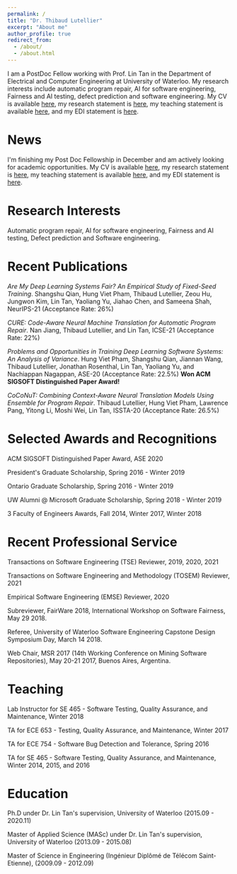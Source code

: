 ```yaml
---
permalink: /
title: "Dr. Thibaud Lutellier"
excerpt: "About me"
author_profile: true
redirect_from: 
  - /about/
  - /about.html
---
```


I am a PostDoc Fellow working with Prof. Lin Tan in the Department of Electrical and Computer Engineering at University of Waterloo. My research interests include automatic program repair, AI for software engineering, Fairness and AI testing, defect prediction and software engineering. My CV is available <a href="files/CV.pdf">here</a>, my research statement is <a href="files/Research_Statement.pdf">here</a>, my teaching statement is available <a href="files/Teaching_Statement.pdf">here</a>, and my EDI statement is  <a href="files/Diversity_Statement.pdf">here</a>.

News
======
I'm finishing my Post Doc Fellowship in December and am actively looking for academic opportunities. My CV is available <a href="files/CV.pdf">here</a>, my research statement is <a href="files/Research_Statement.pdf">here</a>, my teaching statement is available <a href="files/Teaching_Statement.pdf">here</a>, and my EDI statement is  <a href="files/Diversity_Statement.pdf">here</a>.


Research Interests
======
Automatic program repair, AI for software engineering, Fairness and AI testing, Defect prediction and Software engineering.

Recent Publications
======

*Are My Deep Learning Systems Fair? An Empirical Study of Fixed-Seed Training*. Shangshu Qian, Hung Viet Pham, Thibaud Lutellier, Zeou Hu, Jungwon Kim, Lin Tan, Yaoliang Yu, Jiahao Chen, and Sameena Shah, NeurIPS-21 (Acceptance Rate: 26%)

*CURE: Code-Aware Neural Machine Translation for Automatic Program Repair*. Nan Jiang, Thibaud Lutellier, and Lin Tan, ICSE-21 (Acceptance Rate: 22%)

*Problems and Opportunities in Training Deep Learning Software Systems: An Analysis of Variance*. Hung Viet Pham, Shangshu Qian, Jiannan Wang, Thibaud Lutellier, Jonathan Rosenthal, Lin Tan, Yaoliang Yu, and Nachiappan Nagappan, ASE-20 (Acceptance Rate: 22.5%) **Won ACM SIGSOFT Distinguished Paper Award!**

*CoCoNuT: Combining Context-Aware Neural Translation Models Using Ensemble for Program Repair*. Thibaud Lutellier, Hung Viet Pham, Lawrence Pang, Yitong Li, Moshi Wei, Lin Tan, ISSTA-20 (Acceptance Rate: 26.5%)


Selected Awards and Recognitions
======
ACM SIGSOFT Distinguished Paper Award, ASE 2020

President's Graduate Scholarship, Spring 2016 - Winter 2019

Ontario Graduate Scholarship, Spring 2016 - Winter 2019

UW Alumni @ Microsoft Graduate Scholarship, Spring 2018 - Winter 2019

3 Faculty of Engineers Awards, Fall 2014, Winter 2017, Winter 2018

Recent Professional Service
======

Transactions on Software Engineering (TSE) Reviewer, 2019, 2020, 2021

Transactions on Software Engineering and Methodology (TOSEM) Reviewer, 2021

Empirical Software Engineering (EMSE) Reviewer, 2020

Subreviewer, FairWare 2018, International Workshop on Software Fairness, May 29 2018.

Referee, University of Waterloo Software Engineering Capstone Design Symposium Day, March 14 2018.

Web Chair, MSR 2017 (14th Working Conference on Mining Software Repositories), May 20-21 2017, Buenos Aires, Argentina.

Teaching
======

Lab Instructor for SE 465 - Software Testing, Quality Assurance, and Maintenance, Winter 2018

TA for ECE 653 - Testing, Quality Assurance, and Maintenance, Winter 2017

TA for ECE 754 - Software Bug Detection and Tolerance, Spring 2016

TA for SE 465 - Software Testing, Quality Assurance, and Maintenance, Winter 2014, 2015, and 2016


Education
======

Ph.D under Dr. Lin Tan's supervision, University of Waterloo (2015.09 - 2020.11)

Master of Applied Science (MASc) under Dr. Lin Tan's supervision, University of Waterloo (2013.09 - 2015.08)

Master of Science in Engineering (Ingénieur Diplômé de Télécom Saint-Etienne), (2009.09 - 2012.09)
